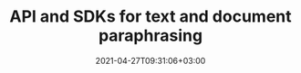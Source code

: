 ---
############################# Static ############################
layout: "product"
date: 2021-04-27T09:31:06+03:00
draft: false

############################# Head ############################
head_title: "API and SDKs for text and document paraphrasing"
head_description: "Allow your desktop, web, cloud, and mobile applications to reword and rephrase texts and documents by using GroupDocs.Rewriter SDKs or directly calling the REST API."

############################# Header ############################
title: "API and SDKs for text and document paraphrasing"
description: "Allow your desktop, web, cloud, and mobile applications to reword and rephrase texts and documents by using GroupDocs.Rewriter SDKs or directly calling the REST API."

############################# APIs ###############################
apis:
  enable: true

  api:
    # api loop
    - title: "GroupDocs.Rewriter Cloud API and SDKs"
      
      api_product:
        # api_product loop
        - link: "/rewriter/curl/"
          img_alt: "GroupDocs.Rewriter Cloud for cURL"
          image: "/sdk/272x272/groupdocs_rewriter-for-curl.png"
          product: "GroupDocs.Rewriter"
          platform: "cURL"
          content: "Interact with GroupDocs.Rewriter REST API using cURL commands. Automatically paraphrase texts and documents with the quality of the professional copyrighter."

        # api_product loop
        - link: "/rewriter/net/"
          img_alt: "GroupDocs.Rewriter Cloud SDK for .NET"
          image: "/sdk/272x272/groupdocs_rewriter-for-net.png"
          product: "GroupDocs.Rewriter"
          platform: ".NET"
          content: "Automatically paraphrase texts and documents in your .NET desktop and web applications. Supports all popular document formats with minimal load on end user systems or servers."

        # api_product loop
        - link: "/rewriter/python/"
          img_alt: "GroupDocs.Rewriter Cloud SDK for Python"
          image: "/sdk/272x272/groupdocs_rewriter-for-python.png"
          product: "GroupDocs.Rewriter"
          platform: "Python"
          content: "Create cross-platform AI and automation solutions in Python based on GroupDocs.Rewriter API. Paraphrase texts and documents focusing on business logic rather than the technical details."
          
############################# Back to top ###############################
back_to_top:
  enable: true
---